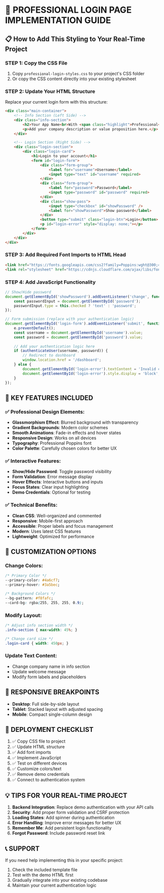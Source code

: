 # 🎨 PROFESSIONAL LOGIN PAGE IMPLEMENTATION GUIDE

## 📋 How to Add This Styling to Your Real-Time Project

### STEP 1: Copy the CSS File
1. Copy `professional-login-styles.css` to your project's CSS folder
2. Or copy the CSS content directly into your existing stylesheet

### STEP 2: Update Your HTML Structure
Replace your current login form with this structure:

```html
<div class="main-container">
    <!-- Info Section (Left Side) -->
    <div class="info-section">
        <h2>Your App Name<br>With <span class="highlight">Professional</span> Design</h2>
        <p>Add your company description or value proposition here.</p>
    </div>

    <!-- Login Section (Right Side) -->
    <div class="login-section">
        <div class="login-card">
            <h1>Login to your account</h1>
            <form id="login-form">
                <div class="form-group">
                    <label for="username">Username</label>
                    <input type="text" id="username" required>
                </div>
                <div class="form-group">
                    <label for="password">Password</label>
                    <input type="password" id="password" required>
                </div>
                <div class="show-pass">
                    <input type="checkbox" id="showPassword" />
                    <label for="showPassword">Show password</label>
                </div>
                <button type="submit" class="login-btn">Login</button>
                <p id="login-error" style="display: none;"></p>
            </form>
        </div>
    </div>
</div>
```

### STEP 3: Add Required Font Imports to HTML Head
```html
<link href="https://fonts.googleapis.com/css2?family=Poppins:wght@300;400;500;600;700;800&display=swap" rel="stylesheet">
<link rel="stylesheet" href="https://cdnjs.cloudflare.com/ajax/libs/font-awesome/6.4.0/css/all.min.css">
```

### STEP 4: Add JavaScript Functionality
```javascript
// Show/Hide password
document.getElementById('showPassword').addEventListener('change', function() {
    const passwordInput = document.getElementById('password');
    passwordInput.type = this.checked ? 'text' : 'password';
});

// Form submission (replace with your authentication logic)
document.getElementById('login-form').addEventListener('submit', function(e) {
    e.preventDefault();
    const username = document.getElementById('username').value;
    const password = document.getElementById('password').value;
    
    // Add your authentication logic here
    if (authenticateUser(username, password)) {
        // Redirect to dashboard
        window.location.href = '/dashboard';
    } else {
        document.getElementById('login-error').textContent = 'Invalid credentials';
        document.getElementById('login-error').style.display = 'block';
    }
});
```

## 🎯 KEY FEATURES INCLUDED

### ✅ Professional Design Elements:
- **Glassmorphism Effect**: Blurred background with transparency
- **Gradient Backgrounds**: Modern color schemes
- **Smooth Animations**: Fade-in effects and hover states
- **Responsive Design**: Works on all devices
- **Typography**: Professional Poppins font
- **Color Palette**: Carefully chosen colors for better UX

### ✅ Interactive Features:
- **Show/Hide Password**: Toggle password visibility
- **Form Validation**: Error message display
- **Hover Effects**: Interactive buttons and inputs
- **Focus States**: Clear input highlighting
- **Demo Credentials**: Optional for testing

### ✅ Technical Benefits:
- **Clean CSS**: Well-organized and commented
- **Responsive**: Mobile-first approach
- **Accessible**: Proper labels and focus management
- **Modern**: Uses latest CSS features
- **Lightweight**: Optimized for performance

## 🔧 CUSTOMIZATION OPTIONS

### Change Colors:
```css
/* Primary Color */
--primary-color: #4a6cf7;
--primary-hover: #3a5bec;

/* Background Colors */
--bg-pattern: #f8fafc;
--card-bg: rgba(255, 255, 255, 0.9);
```

### Modify Layout:
```css
/* Adjust info section width */
.info-section { max-width: 45%; }

/* Change card size */
.login-card { width: 450px; }
```

### Update Text Content:
- Change company name in info section
- Update welcome message
- Modify form labels and placeholders

## 📱 RESPONSIVE BREAKPOINTS

- **Desktop**: Full side-by-side layout
- **Tablet**: Stacked layout with adjusted spacing
- **Mobile**: Compact single-column design

## 🚀 DEPLOYMENT CHECKLIST

1. ✅ Copy CSS file to project
2. ✅ Update HTML structure
3. ✅ Add font imports
4. ✅ Implement JavaScript
5. ✅ Test on different devices
6. ✅ Customize colors/text
7. ✅ Remove demo credentials
8. ✅ Connect to authentication system

## 💡 TIPS FOR YOUR REAL-TIME PROJECT

1. **Backend Integration**: Replace demo authentication with your API calls
2. **Security**: Add proper form validation and CSRF protection
3. **Loading States**: Add spinner during authentication
4. **Error Handling**: Improve error messages for better UX
5. **Remember Me**: Add persistent login functionality
6. **Forgot Password**: Include password reset link

## 📞 SUPPORT

If you need help implementing this in your specific project:
1. Check the included template file
2. Test with the demo HTML first
3. Gradually integrate into your existing codebase
4. Maintain your current authentication logic
